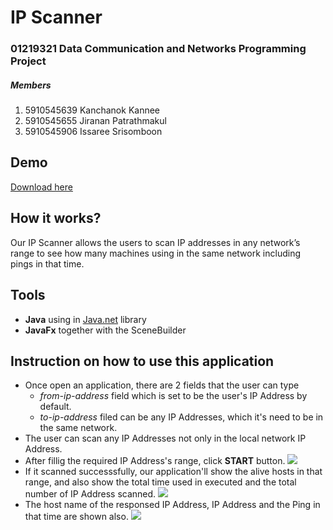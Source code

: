 # IP Scanner
### 01219321 Data Communication and Networks Programming Project
##### Members
1. 5910545639 Kanchanok Kannee
2. 5910545655 Jiranan Patrathmakul
3. 5910545906 Issaree Srisomboon
## Demo
[Download here](https://github.com/mailtoy/Datacom_Project/blob/master/IP-Scanner.jar)
## How it works?
Our IP Scanner allows the users to scan IP addresses in any network’s range to see how many machines using in the same network including pings in that time.
## Tools
- **Java** using in [Java.net](https://docs.oracle.com/javase/8/docs/api/java/net/package-frame.html) library
- **JavaFx** together with the SceneBuilder
## Instruction on how to use this application
- Once open an application, there are 2 fields that the user can type
    - _from-ip-address_ field which is set to be the user's IP Address by default.
    - _to-ip-address_ filed can be any IP Addresses, which it's need to be in the same network.
- The user can scan any IP Addresses not only in the local network IP Address.
- After fillig the required IP Address's range, click **START** button.
![](https://i.imgur.com/awuPZMH.png)
- If it scanned successsfully, our application'll show the alive hosts in that range, and also show the total time used in executed and the total number of IP Address scanned.
![](https://i.imgur.com/ESanqgN.png)
- The host name of the responsed IP Address, IP Address and the Ping in that time are shown also.
![](https://i.imgur.com/XrtMpup.png)